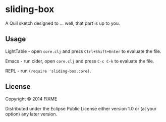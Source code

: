 # sliding-box

A Quil sketch designed to ... well, that part is up to you.

## Usage

LightTable - open `core.clj` and press `Ctrl+Shift+Enter` to evaluate the file.

Emacs - run cider, open `core.clj` and press `C-c C-k` to evaluate the file.

REPL - run `(require 'sliding-box.core)`.

## License

Copyright © 2014 FIXME

Distributed under the Eclipse Public License either version 1.0 or (at
your option) any later version.

